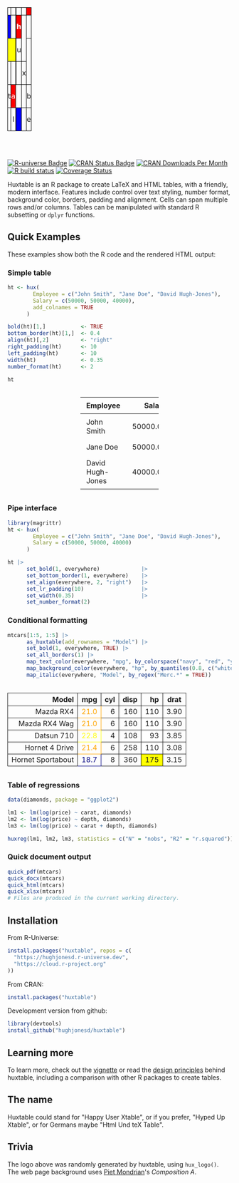 <style>
.huxtable {
  border-collapse: collapse;
  border: 0px;
  margin-bottom: 2em;
  margin-top: 2em;
}
.huxtable-cell {
  vertical-align: top;
  text-align: left;
  white-space: normal;
  border-style: solid;
  border-width: 0pt;
  padding: 6pt;
  font-weight: normal;
}
.huxtable-header {
  font-weight: bold;
}
</style>

<table class="huxtable" data-quarto-disable-processing="true"  style="margin-left: auto; margin-right: auto;">

<col>

<col>

<col>

<col>

<col>

<col>

<tbody>

<tr>

<td class="huxtable-cell" style="text-align: center;  border-style: solid solid solid solid; border-width: 1.2pt 1.2pt 1.2pt 1.2pt; border-top-color: rgb(0, 0, 0);  border-right-color: rgb(0, 0, 0);  border-bottom-color: rgb(0, 0, 0);  border-left-color: rgb(0, 0, 0); padding: 0pt 0pt 0pt 0pt;    font-family: DejaVu Sans;">

</td>

<td class="huxtable-cell" style="text-align: center;  border-style: solid solid solid solid; border-width: 1.2pt 1.2pt 1.2pt 1.2pt; border-top-color: rgb(0, 0, 0);  border-right-color: rgb(0, 0, 0);  border-bottom-color: rgb(0, 0, 0);  border-left-color: rgb(0, 0, 0); padding: 0pt 0pt 0pt 0pt;    font-family: DejaVu Sans;">

</td>

<td class="huxtable-cell" style="text-align: center;  border-style: solid solid solid solid; border-width: 1.2pt 1.2pt 1.2pt 1.2pt; border-top-color: rgb(0, 0, 0);  border-right-color: rgb(0, 0, 0);  border-bottom-color: rgb(0, 0, 0);  border-left-color: rgb(0, 0, 0); padding: 0pt 0pt 0pt 0pt;    font-family: DejaVu Sans;">

</td>

<td class="huxtable-cell" style="text-align: center;  border-style: solid solid solid solid; border-width: 1.2pt 1.2pt 1.2pt 1.2pt; border-top-color: rgb(0, 0, 0);  border-right-color: rgb(0, 0, 0);  border-bottom-color: rgb(0, 0, 0);  border-left-color: rgb(0, 0, 0); padding: 0pt 0pt 0pt 0pt;    font-family: DejaVu Sans;">

</td>

<td class="huxtable-cell" style="text-align: center;  border-style: solid solid solid solid; border-width: 1.2pt 1.2pt 1.2pt 1.2pt; border-top-color: rgb(0, 0, 0);  border-right-color: rgb(0, 0, 0);  border-bottom-color: rgb(0, 0, 0);  border-left-color: rgb(0, 0, 0); padding: 0pt 0pt 0pt 0pt;    font-family: DejaVu Sans;">

</td>

<td class="huxtable-cell" style="text-align: center;  border-style: solid solid solid solid; border-width: 1.2pt 1.2pt 1.2pt 1.2pt; border-top-color: rgb(0, 0, 0);  border-right-color: rgb(0, 0, 0);  border-bottom-color: rgb(0, 0, 0);  border-left-color: rgb(0, 0, 0); padding: 0pt 0pt 0pt 0pt; background-color: rgb(255, 0, 0);   font-family: DejaVu Sans;">

<span style="color: rgb(255, 255, 255);"></span>
</td>

</tr>

<tr>

<td class="huxtable-cell" style="text-align: center;  border-style: solid solid solid solid; border-width: 1.2pt 1.2pt 1.2pt 1.2pt; border-top-color: rgb(0, 0, 0);  border-right-color: rgb(0, 0, 0);  border-bottom-color: rgb(0, 0, 0);  border-left-color: rgb(0, 0, 0); padding: 0pt 0pt 0pt 0pt; background-color: rgb(0, 0, 255);   font-family: DejaVu Sans;">

<span style="color: rgb(255, 255, 255);"></span>
</td>

<td class="huxtable-cell" style="text-align: center;  border-style: solid solid solid solid; border-width: 1.2pt 1.2pt 1.2pt 1.2pt; border-top-color: rgb(0, 0, 0);  border-right-color: rgb(0, 0, 0);  border-bottom-color: rgb(0, 0, 0);  border-left-color: rgb(0, 0, 0); padding: 0pt 0pt 0pt 0pt;    font-family: DejaVu Sans;">

</td>

<td class="huxtable-cell" style="text-align: center;  border-style: solid solid solid solid; border-width: 1.2pt 1.2pt 1.2pt 1.2pt; border-top-color: rgb(0, 0, 0);  border-right-color: rgb(0, 0, 0);  border-bottom-color: rgb(0, 0, 0);  border-left-color: rgb(0, 0, 0); padding: 0pt 0pt 0pt 0pt;    font-family: DejaVu Sans;">

</td>

<td class="huxtable-cell" style="text-align: center;  border-style: solid solid solid solid; border-width: 1.2pt 1.2pt 1.2pt 1.2pt; border-top-color: rgb(0, 0, 0);  border-right-color: rgb(0, 0, 0);  border-bottom-color: rgb(0, 0, 0);  border-left-color: rgb(0, 0, 0); padding: 0pt 0pt 0pt 0pt; background-color: rgb(255, 0, 0); font-weight: bold;  font-family: DejaVu Sans;">

<span style="color: rgb(255, 255, 255);">h</span>
</td>

<td class="huxtable-cell" rowspan="2" style="text-align: center;  border-style: solid solid solid solid; border-width: 1.2pt 1.2pt 1.2pt 1.2pt; border-top-color: rgb(0, 0, 0);  border-right-color: rgb(0, 0, 0);  border-bottom-color: rgb(0, 0, 0);  border-left-color: rgb(0, 0, 0); padding: 0pt 0pt 0pt 0pt;    font-family: DejaVu Sans;">

</td>

<td class="huxtable-cell" style="text-align: center;  border-style: solid solid solid solid; border-width: 1.2pt 1.2pt 1.2pt 1.2pt; border-top-color: rgb(0, 0, 0);  border-right-color: rgb(0, 0, 0);  border-bottom-color: rgb(0, 0, 0);  border-left-color: rgb(0, 0, 0); padding: 0pt 0pt 0pt 0pt;    font-family: DejaVu Sans;">

</td>

</tr>

<tr>

<td class="huxtable-cell" colspan="2" style="text-align: center;  border-style: solid solid solid solid; border-width: 1.2pt 1.2pt 1.2pt 1.2pt; border-top-color: rgb(0, 0, 0);  border-right-color: rgb(0, 0, 0);  border-bottom-color: rgb(0, 0, 0);  border-left-color: rgb(0, 0, 0); padding: 0pt 0pt 0pt 0pt; background-color: rgb(255, 255, 0);   font-family: DejaVu Sans;">

<span style="color: rgb(0, 0, 0);"></span>
</td>

<td class="huxtable-cell" style="text-align: center;  border-style: solid solid solid solid; border-width: 1.2pt 1.2pt 1.2pt 1.2pt; border-top-color: rgb(0, 0, 0);  border-right-color: rgb(0, 0, 0);  border-bottom-color: rgb(0, 0, 0);  border-left-color: rgb(0, 0, 0); padding: 0pt 0pt 0pt 0pt;    font-family: DejaVu Sans;">

</td>

<td class="huxtable-cell" style="text-align: center;  border-style: solid solid solid solid; border-width: 1.2pt 1.2pt 1.2pt 1.2pt; border-top-color: rgb(0, 0, 0);  border-right-color: rgb(0, 0, 0);  border-bottom-color: rgb(0, 0, 0);  border-left-color: rgb(0, 0, 0); padding: 0pt 0pt 0pt 0pt;    font-family: DejaVu Sans;">

u
</td>

<td class="huxtable-cell" rowspan="2" style="text-align: center;  border-style: solid solid solid solid; border-width: 1.2pt 1.2pt 1.2pt 1.2pt; border-top-color: rgb(0, 0, 0);  border-right-color: rgb(0, 0, 0);  border-bottom-color: rgb(0, 0, 0);  border-left-color: rgb(0, 0, 0); padding: 0pt 0pt 0pt 0pt;    font-family: DejaVu Sans;">

</td>

</tr>

<tr>

<td class="huxtable-cell" style="text-align: center;  border-style: solid solid solid solid; border-width: 1.2pt 1.2pt 1.2pt 1.2pt; border-top-color: rgb(0, 0, 0);  border-right-color: rgb(0, 0, 0);  border-bottom-color: rgb(0, 0, 0);  border-left-color: rgb(0, 0, 0); padding: 0pt 0pt 0pt 0pt;    font-family: DejaVu Sans;">

</td>

<td class="huxtable-cell" style="text-align: center;  border-style: solid solid solid solid; border-width: 1.2pt 1.2pt 1.2pt 1.2pt; border-top-color: rgb(0, 0, 0);  border-right-color: rgb(0, 0, 0);  border-bottom-color: rgb(0, 0, 0);  border-left-color: rgb(0, 0, 0); padding: 0pt 0pt 0pt 0pt;    font-family: DejaVu Sans;">

</td>

<td class="huxtable-cell" style="text-align: center;  border-style: solid solid solid solid; border-width: 1.2pt 1.2pt 1.2pt 1.2pt; border-top-color: rgb(0, 0, 0);  border-right-color: rgb(0, 0, 0);  border-bottom-color: rgb(0, 0, 0);  border-left-color: rgb(0, 0, 0); padding: 0pt 0pt 0pt 0pt;    font-family: DejaVu Sans;">

</td>

<td class="huxtable-cell" style="text-align: center;  border-style: solid solid solid solid; border-width: 1.2pt 1.2pt 1.2pt 1.2pt; border-top-color: rgb(0, 0, 0);  border-right-color: rgb(0, 0, 0);  border-bottom-color: rgb(0, 0, 0);  border-left-color: rgb(0, 0, 0); padding: 0pt 0pt 0pt 0pt;    font-family: DejaVu Sans;">

</td>

<td class="huxtable-cell" style="text-align: center;  border-style: solid solid solid solid; border-width: 1.2pt 1.2pt 1.2pt 1.2pt; border-top-color: rgb(0, 0, 0);  border-right-color: rgb(0, 0, 0);  border-bottom-color: rgb(0, 0, 0);  border-left-color: rgb(0, 0, 0); padding: 0pt 0pt 0pt 0pt;    font-family: DejaVu Sans;">

x
</td>

</tr>

<tr>

<td class="huxtable-cell" style="text-align: center;  border-style: solid solid solid solid; border-width: 1.2pt 1.2pt 1.2pt 1.2pt; border-top-color: rgb(0, 0, 0);  border-right-color: rgb(0, 0, 0);  border-bottom-color: rgb(0, 0, 0);  border-left-color: rgb(0, 0, 0); padding: 0pt 0pt 0pt 0pt;    font-family: DejaVu Sans;">

t
</td>

<td class="huxtable-cell" style="text-align: center;  border-style: solid solid solid solid; border-width: 1.2pt 1.2pt 1.2pt 1.2pt; border-top-color: rgb(0, 0, 0);  border-right-color: rgb(0, 0, 0);  border-bottom-color: rgb(0, 0, 0);  border-left-color: rgb(0, 0, 0); padding: 0pt 0pt 0pt 0pt; background-color: rgb(255, 0, 0);   font-family: DejaVu Sans;">

<span style="color: rgb(255, 255, 255);">a</span>
</td>

<td class="huxtable-cell" colspan="2" style="text-align: center;  border-style: solid solid solid solid; border-width: 1.2pt 1.2pt 1.2pt 1.2pt; border-top-color: rgb(0, 0, 0);  border-right-color: rgb(0, 0, 0);  border-bottom-color: rgb(0, 0, 0);  border-left-color: rgb(0, 0, 0); padding: 0pt 0pt 0pt 0pt;    font-family: DejaVu Sans;">

</td>

<td class="huxtable-cell" style="text-align: center;  border-style: solid solid solid solid; border-width: 1.2pt 1.2pt 1.2pt 1.2pt; border-top-color: rgb(0, 0, 0);  border-right-color: rgb(0, 0, 0);  border-bottom-color: rgb(0, 0, 0);  border-left-color: rgb(0, 0, 0); padding: 0pt 0pt 0pt 0pt;    font-family: DejaVu Sans;">

</td>

<td class="huxtable-cell" style="text-align: center;  border-style: solid solid solid solid; border-width: 1.2pt 1.2pt 1.2pt 1.2pt; border-top-color: rgb(0, 0, 0);  border-right-color: rgb(0, 0, 0);  border-bottom-color: rgb(0, 0, 0);  border-left-color: rgb(0, 0, 0); padding: 0pt 0pt 0pt 0pt;    font-family: DejaVu Sans;">

b
</td>

</tr>

<tr>

<td class="huxtable-cell" style="text-align: center;  border-style: solid solid solid solid; border-width: 1.2pt 1.2pt 1.2pt 1.2pt; border-top-color: rgb(0, 0, 0);  border-right-color: rgb(0, 0, 0);  border-bottom-color: rgb(0, 0, 0);  border-left-color: rgb(0, 0, 0); padding: 0pt 0pt 0pt 0pt;    font-family: DejaVu Sans;">

</td>

<td class="huxtable-cell" style="text-align: center;  border-style: solid solid solid solid; border-width: 1.2pt 1.2pt 1.2pt 1.2pt; border-top-color: rgb(0, 0, 0);  border-right-color: rgb(0, 0, 0);  border-bottom-color: rgb(0, 0, 0);  border-left-color: rgb(0, 0, 0); padding: 0pt 0pt 0pt 0pt;    font-family: DejaVu Sans;">

l
</td>

<td class="huxtable-cell" style="text-align: center;  border-style: solid solid solid solid; border-width: 1.2pt 1.2pt 1.2pt 1.2pt; border-top-color: rgb(0, 0, 0);  border-right-color: rgb(0, 0, 0);  border-bottom-color: rgb(0, 0, 0);  border-left-color: rgb(0, 0, 0); padding: 0pt 0pt 0pt 0pt;    font-family: DejaVu Sans;">

</td>

<td class="huxtable-cell" style="text-align: center;  border-style: solid solid solid solid; border-width: 1.2pt 1.2pt 1.2pt 1.2pt; border-top-color: rgb(0, 0, 0);  border-right-color: rgb(0, 0, 0);  border-bottom-color: rgb(0, 0, 0);  border-left-color: rgb(0, 0, 0); padding: 0pt 0pt 0pt 0pt; background-color: rgb(0, 0, 255);   font-family: DejaVu Sans;">

<span style="color: rgb(255, 255, 255);"></span>
</td>

<td class="huxtable-cell" style="text-align: center;  border-style: solid solid solid solid; border-width: 1.2pt 1.2pt 1.2pt 1.2pt; border-top-color: rgb(0, 0, 0);  border-right-color: rgb(0, 0, 0);  border-bottom-color: rgb(0, 0, 0);  border-left-color: rgb(0, 0, 0); padding: 0pt 0pt 0pt 0pt;    font-family: DejaVu Sans;">

</td>

<td class="huxtable-cell" style="text-align: center;  border-style: solid solid solid solid; border-width: 1.2pt 1.2pt 1.2pt 1.2pt; border-top-color: rgb(0, 0, 0);  border-right-color: rgb(0, 0, 0);  border-bottom-color: rgb(0, 0, 0);  border-left-color: rgb(0, 0, 0); padding: 0pt 0pt 0pt 0pt;    font-family: DejaVu Sans;">

e
</td>

</tr>

</tbody>

</table>

<br>

<!-- badges: start -->

[![R-universe
Badge](https://hughjonesd.r-universe.dev/badges/huxtable)](https://hughjonesd.r-universe.dev/huxtable)
[![CRAN Status
Badge](https://www.r-pkg.org/badges/version/huxtable)](https://cran.r-project.org/package=huxtable)
[![CRAN Downloads Per
Month](https://cranlogs.r-pkg.org/badges/huxtable)](https://CRAN.R-project.org/package=huxtable)
[![R build
status](https://github.com/hughjonesd/huxtable/workflows/R-CMD-check/badge.svg)](https://github.com/hughjonesd/huxtable/actions)
[![Coverage
Status](https://img.shields.io/codecov/c/github/hughjonesd/huxtable/master.svg)](https://app.codecov.io/github/hughjonesd/huxtable?branch=master)
<!-- badges: end -->

Huxtable is an R package to create LaTeX and HTML tables, with a friendly, modern interface. Features include control over text styling, number format, background color, borders, padding and alignment. Cells can span multiple rows and/or columns. Tables can be manipulated with standard R subsetting or `dplyr` functions.

## Quick Examples

These examples show both the R code and the rendered HTML output:

### Simple table

```r
ht <- hux(
        Employee = c("John Smith", "Jane Doe", "David Hugh-Jones"),
        Salary = c(50000, 50000, 40000),
        add_colnames = TRUE
      )

bold(ht)[1,]           <- TRUE
bottom_border(ht)[1,]  <- 0.4
align(ht)[,2]          <- "right"
right_padding(ht)      <- 10
left_padding(ht)       <- 10
width(ht)              <- 0.35
number_format(ht)      <- 2

ht
```

<table class="huxtable" style="width: 35%; margin-left: auto; margin-right: auto;">
<col><col>
<thead>
<tr>
<th style="border-bottom: 0.4pt solid; padding: 6pt 10pt; font-weight: bold;">Employee</th>
<th style="text-align: right; border-bottom: 0.4pt solid; padding: 6pt 10pt; font-weight: bold;">Salary</th>
</tr>
</thead>
<tbody>
<tr>
<td style="padding: 6pt 10pt;">John Smith</td>
<td style="text-align: right; padding: 6pt 10pt;">50000.00</td>
</tr>
<tr>
<td style="padding: 6pt 10pt;">Jane Doe</td>
<td style="text-align: right; padding: 6pt 10pt;">50000.00</td>
</tr>
<tr>
<td style="padding: 6pt 10pt;">David Hugh-Jones</td>
<td style="text-align: right; padding: 6pt 10pt;">40000.00</td>
</tr>
</tbody>
</table>

### Pipe interface

```r
library(magrittr)
ht <- hux(
        Employee = c("John Smith", "Jane Doe", "David Hugh-Jones"),
        Salary = c(50000, 50000, 40000)
      )

ht |>
      set_bold(1, everywhere)             |>
      set_bottom_border(1, everywhere)    |>
      set_align(everywhere, 2, "right")   |>
      set_lr_padding(10)                  |>
      set_width(0.35)                     |>
      set_number_format(2)
```

### Conditional formatting

```r
mtcars[1:5, 1:5] |>
      as_huxtable(add_rownames = "Model") |>
      set_bold(1, everywhere, TRUE) |>
      set_all_borders(1) |>
      map_text_color(everywhere, "mpg", by_colorspace("navy", "red", "yellow")) |>
      map_background_color(everywhere, "hp", by_quantiles(0.8, c("white", "yellow"))) |>
      map_italic(everywhere, "Model", by_regex("Merc.*" = TRUE))
```

<table class="huxtable" style="margin-left: auto; margin-right: auto;">
<thead>
<tr>
<th style="text-align: right; border: 1pt solid; font-weight: bold;">Model</th>
<th style="text-align: right; border: 1pt solid; font-weight: bold;">mpg</th>
<th style="text-align: right; border: 1pt solid; font-weight: bold;">cyl</th>
<th style="text-align: right; border: 1pt solid; font-weight: bold;">disp</th>
<th style="text-align: right; border: 1pt solid; font-weight: bold;">hp</th>
<th style="border: 1pt solid; font-weight: bold;">drat</th>
</tr>
</thead>
<tbody>
<tr>
<td style="text-align: right; border: 1pt solid;">Mazda RX4</td>
<td style="text-align: right; border: 1pt solid; color: orange;">21.0</td>
<td style="text-align: right; border: 1pt solid;">6</td>
<td style="text-align: right; border: 1pt solid;">160</td>
<td style="text-align: right; border: 1pt solid; background-color: white;">110</td>
<td style="border: 1pt solid;">3.90</td>
</tr>
<tr>
<td style="text-align: right; border: 1pt solid;">Mazda RX4 Wag</td>
<td style="text-align: right; border: 1pt solid; color: orange;">21.0</td>
<td style="text-align: right; border: 1pt solid;">6</td>
<td style="text-align: right; border: 1pt solid;">160</td>
<td style="text-align: right; border: 1pt solid; background-color: white;">110</td>
<td style="border: 1pt solid;">3.90</td>
</tr>
<tr>
<td style="text-align: right; border: 1pt solid;">Datsun 710</td>
<td style="text-align: right; border: 1pt solid; color: yellow;">22.8</td>
<td style="text-align: right; border: 1pt solid;">4</td>
<td style="text-align: right; border: 1pt solid;">108</td>
<td style="text-align: right; border: 1pt solid; background-color: white;">93</td>
<td style="border: 1pt solid;">3.85</td>
</tr>
<tr>
<td style="text-align: right; border: 1pt solid;">Hornet 4 Drive</td>
<td style="text-align: right; border: 1pt solid; color: orange;">21.4</td>
<td style="text-align: right; border: 1pt solid;">6</td>
<td style="text-align: right; border: 1pt solid;">258</td>
<td style="text-align: right; border: 1pt solid; background-color: white;">110</td>
<td style="border: 1pt solid;">3.08</td>
</tr>
<tr>
<td style="text-align: right; border: 1pt solid;">Hornet Sportabout</td>
<td style="text-align: right; border: 1pt solid; color: navy;">18.7</td>
<td style="text-align: right; border: 1pt solid;">8</td>
<td style="text-align: right; border: 1pt solid;">360</td>
<td style="text-align: right; border: 1pt solid; background-color: yellow;">175</td>
<td style="border: 1pt solid;">3.15</td>
</tr>
</tbody>
</table>

### Table of regressions

```r
data(diamonds, package = "ggplot2")

lm1 <- lm(log(price) ~ carat, diamonds)
lm2 <- lm(log(price) ~ depth, diamonds)
lm3 <- lm(log(price) ~ carat + depth, diamonds)

huxreg(lm1, lm2, lm3, statistics = c("N" = "nobs", "R2" = "r.squared"))
```

### Quick document output

```r
quick_pdf(mtcars)
quick_docx(mtcars)
quick_html(mtcars)
quick_xlsx(mtcars)
# Files are produced in the current working directory.
```

## Installation

From R-Universe:

```r
install.packages("huxtable", repos = c(
  "https://hughjonesd.r-universe.dev",
  "https://cloud.r-project.org"
))
```

From CRAN:

```r
install.packages("huxtable")
```

Development version from github:

```r
library(devtools)
install_github("hughjonesd/huxtable")
```

## Learning more

To learn more, check out the [vignette](https://hughjonesd.github.io/huxtable/huxtable-html.html) or read the [design principles](https://hughjonesd.github.io/huxtable/design-principles-html.html) behind huxtable, including a comparison with other R packages to create tables.

## The name

Huxtable could stand for "Happy User Xtable", or if you prefer, "Hyped Up Xtable", or for Germans maybe "Html Und teX Table".

## Trivia

The logo above was randomly generated by huxtable, using `hux_logo()`. The web page background uses [Piet Mondrian](https://en.wikipedia.org/wiki/Piet_Mondrian)'s *Composition A*.